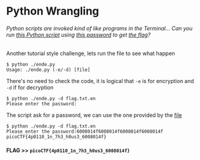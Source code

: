 # Python Wrangling
###### Python scripts are invoked kind of like programs in the Terminal... Can you run [this Python script](ende.py) using [this password](pw.txt) to get [the flag](flag.txt.en)?

Another tutorial style challenge, lets run the file to see what happen

```console
$ python ./ende.py
Usage: ./ende.py (-e/-d) [file]
```

There's no need to check the code, it is logical that `-e` is for encryption and `-d` if for decryption

```console
$ python ./ende.py -d flag.txt.en
Please enter the password: 
```
 The script ask for a password, we can use the one provided by the [file](pw.txt)

```console
$ python ./ende.py -d flag.txt.en
Please enter the password:6008014f6008014f6008014f6008014f
picoCTF{4p0110_1n_7h3_h0us3_6008014f}
```

#### **FLAG >>** `picoCTF{4p0110_1n_7h3_h0us3_6008014f}`